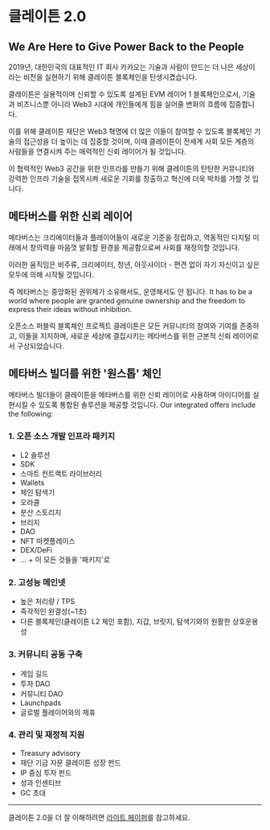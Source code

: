 # 클레이튼 2.0

## We Are Here to Give Power Back to the People <a id="klaytn2"></a>

2019년, 대한민국의 대표적인 IT 회사 카카오는 기술과 사람이 만드는 더 나은 세상이라는 비전을 실현하기 위해 클레이튼 블록체인을 탄생시켰습니다.

클레이튼은 실용적이며 신뢰할 수 있도록 설계된 EVM 레이어 1 블록체인으로서, 기술과 비즈니스뿐 아니라 Web3 시대에 개인들에게 힘을 실어줄 변화의 흐름에 집중합니다.

이를 위해 클레이튼 재단은 Web3 혁명에 더 많은 이들이 참여할 수 있도록 블록체인 기술의 접근성을 더 높이는 데 집중할 것이며, 이때 클레이튼이 전세계 사회 모든 계층의 사람들을 연결시켜 주는 매력적인 신뢰 레이어가 될 것입니다.

이 협력적인 Web3 공간을 위한 인프라를 만들기 위해 클레이튼의 탄탄한 커뮤니티와 강력한 인프라 기술을 접목시켜 새로운 기회를 창출하고 혁신에 더욱 박차를 가할 것 입니다.

## 메타버스를 위한 신뢰 레이어 <a id="trustlayer"></a>

메타버스는 크리에이터들과 플레이어들이 새로운 기준을 정립하고, 역동적인 디지털 미래에서 창의력을 마음껏 발휘할 환경을 제공함으로써 사회를 재정의할 것입니다.

이러한 움직임은 비주류, 크리에이터, 청년, 아웃사이더 - 편견 없이 자기 자신이고 싶은 모두에 의해 시작될 것입니다.

즉 메타버스는 중앙화된 권위체가 소유해서도, 운영해서도 안 됩니다. It has to be a world where people are granted genuine ownership and the freedom to express their ideas without inhibition.

오픈소스 퍼블릭 블록체인 프로젝트 클레이튼은 모든 커뮤니티의 참여와 기여를 존중하고, 이들을 지지하며, 새로운 세상에 결집시키는 메타버스를 위한 근본적 신뢰 레이어로서 구상되었습니다.

## 메타버스 빌더를 위한 '원스톱' 체인 <a id="one-stop-chain-for-metaverse-builders"></a>

메타버스 빌더들이 클레이튼을 메타버스를 위한 신뢰 레이어로 사용하며 아이디어를 실현시킬 수 있도록 통합된 솔루션을 제공할 것입니다. Our integrated offers include the following:

### 1. 오픈 소스 개발 인프라 패키지 <a id="open-source-dev-infra-package"></a>

- L2 솔루션
- SDK
- 스마트 컨트랙트 라이브러리
- Wallets
- 체인 탐색기
- 오라클
- 분산 스토리지
- 브리지
- DAO
- NFT 마켓플레이스
- DEX/DeFi
- ... + 이 모든 것들을 '패키지'로

### 2. 고성능 메인넷 <a id="high-performing-mainnet"></a>

- 높은 처리량 / TPS
- 즉각적인 완결성(\~1초)
- 다른 블록체인(클레이튼 L2 체인 포함), 지갑, 브릿지, 탐색기와의 원활한 상호운용성

### 3. 커뮤니티 공동 구축 <a id="community-co-building"></a>

- 게임 길드
- 투자 DAO
- 커뮤니티 DAO
- Launchpads
- 글로벌 플레이어와의 제휴

### 4. 관리 및 재정적 지원 <a id="management-and-financial-support"></a>

- Treasury advisory
- 재단 기금 자문 클레이튼 성장 펀드
- IP 중심 투자 펀드
- 성과 인센티브
- GC 초대

***

클레이튼 2.0을 더 잘 이해하려면 [라이트 페이퍼](https://klaytn.foundation/wp-content/uploads/2022/01/Klaytn-2.0_Light-Paper-20220128.pdf)를 참고하세요.
